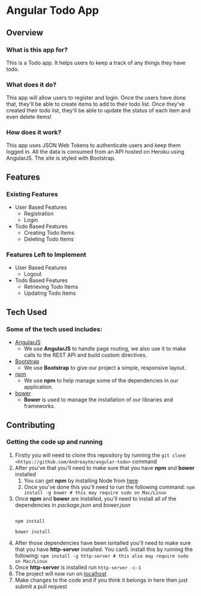 # Angular Todo App

## Overview

### What is this app for?

This is a Todo app. It helps users to keep a track of any things they have todo.

### What does it do?

This app will allow users to register and login. Once the users have done that, they'll be able to create items to add to their todo list. Once they've created their todo list, they'll be able to update the status of each item and even delete items!

### How does it work?

This app uses JSON Web Tokens to authenticate users and keep them logged in. All the data is consumed from an API hosted on Heroku using AngularJS. The site is styled with Bootstrap.

## Features 

### Existing Features 
- User Based Features 
	- Registration  
	- Login
- Todo Based Features
	- Creating Todo Items 
	- Deleting Todo Items

### Features Left to Implement 
- User Based Features 
	- Logout 
- Todo Based Features
	- Retrieving Todo Items
	- Updating Todo Items

## Tech Used

### Some of the tech used includes:
- [AngularJS](https://angularjs.org/)
	- We use **AngularJS** to handle page routing, we also use it to make calls to the REST API and build custom directives. 
- [Bootstrap](https://getbootstrap.com/)
	- We use **Bootstrap** to give our project a simple, responsive layout.
- [npm](https://www.npmjs.com/)
	- We use **npm** to help manage some of the dependencies in our application. 
- [bower](https://bower.io/)
	- **Bower** is used to manage the installation of our libraries and frameworks.

## Contributing 

### Getting the code up and running 
1. Firstly you will need to clone this repository by running the ```git clone <https://github.com/Andreaytm/angular-todo>``` command
2. After you've that you'll need to make sure that you have **npm** and **bower** installed 
	1. You can get **npm** by installing Node from [here](https://nodejs.org/en/)
	2. Once you've done this you'll need to run the following command: 
	`npm install -g bower # this may require sudo on Mac/Linux`
3. Once **npm** and **bower** are installed, you'll need to install all of the dependencies in *package.json* and *bower.json*
	```

	npm install

	bower install 

	```
4. After those dependencies have been isntalled you'll need to make sure that you have **http-server** installed. You can5.  install this by running the following: ```npm install -g http-server # this also may require sudo on Mac/Linux```
5. Once **http-server** is installed run ```http-server -c-1```
6. The project will now run on [localhost](http://127.0.0.1:8080)
7. Make changes to the code and if you think it belongs in here then just submit a pull request
